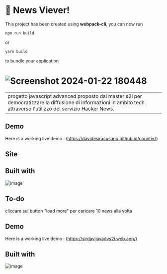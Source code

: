 # 🚀 News Viever!

This project has been created using **webpack-cli**, you can now run

```
npm run build
```

or

```
yarn build
```

to bundle your application

# ![Screenshot 2024-01-22 180448](https://github.com/DavideSiracusano/JavaScript-Advanced---Information/assets/152174921/4750ef15-944b-4afa-b0b1-e24057cb3d86)



<table>
<tr>
<td>
  progetto javascript advanced proposto dal master s2i per democratizzare la diffusione di informazioni in ambito tech attraverso l'utilizzo del servizio Hacker News.
</td>
</tr>
</table>


## Demo
Here is a working live demo :  (https://davidesiracusano.github.io/counter/)


## Site




## Built with 
![image](https://github.com/DavideSiracusano/counter/assets/152174921/c163d8b0-e2ba-4ce0-abaf-302467b2341f)







## To-do
cliccare sul button "load more" per caricare 10 news alla volta




## Demo
Here is a working live demo :  (https://sirdavijavadvs2i.web.app/)







## Built with 
![image](https://github.com/DavideSiracusano/counter/assets/152174921/c163d8b0-e2ba-4ce0-abaf-302467b2341f)









